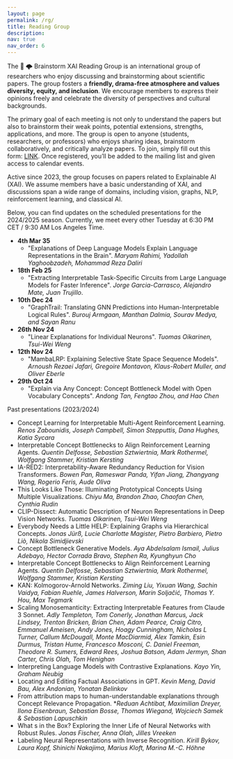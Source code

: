 ```yaml
---
layout: page
permalink: /rg/
title: Reading Group
description:
nav: true
nav_order: 6
---
```


The :brain: :cloud_with_lightning: Brainstorm XAI Reading Group is an international group of researchers who enjoy discussing and brainstorming about scientific papers. The group fosters a **friendly, drama-free atmosphere and values diversity, equity, and inclusion**. We encourage members to express their opinions freely and celebrate the diversity of perspectives and cultural backgrounds.

The primary goal of each meeting is not only to understand the papers but also to brainstorm their weak points, potential extensions, strengths, applications, and more. The group is open to anyone (students, researchers, or professors) who enjoys sharing ideas, brainstorm collaboratively, and critically analyze papers. To join, simply fill out this form: <a href="https://forms.gle/UJKV2nhZkwKzJsfU9">LINK</a>. Once registered, you’ll be added to the mailing list and given access to calendar events.

Active since 2023, the group focuses on papers related to Explainable AI (XAI). We assume members have a basic understanding of XAI, and discussions span a wide range of domains, including vision, graphs, NLP, reinforcement learning, and classical AI.

Below, you can find updates on the scheduled presentations for the 2024/2025 season. Currently, we meet every other Tuesday at 6:30 PM CET / 9:30 AM Los Angeles Time.
- **4th Mar 35** 
  - "Explanations of Deep Language Models Explain Language Representations in the Brain". *Maryam Rahimi, Yadollah Yaghoobzadeh, Mohammad Reza Daliri*
- **18th Feb 25**
  - "Extracting Interpretable Task-Specific Circuits from Large Language Models for Faster Inference". *Jorge Garcia-Carrasco, Alejandro Mate, Juan Trujillo*.
- **10th Dec 24**
  - "GraphTrail: Translating GNN Predictions into Human-Interpretable Logical Rules". *Burouj Armgaan, Manthan Dalmia, Sourav Medya, and Sayan Ranu*
- **26th Nov 24**
  - "Linear Explanations for Individual Neurons". *Tuomas Oikarinen, Tsui-Wei Weng*
- **12th Nov 24**
  - "MambaLRP: Explaining Selective State Space Sequence Models". *Arnoush Rezaei Jafari, Gregoire Montavon, Klaus-Robert Muller, and Oliver Eberle*
- **29th Oct 24**
  - "Explain via Any Concept: Concept Bottleneck Model with Open Vocabulary Concepts". *Andong Tan, Fengtao Zhou, and Hao Chen*

Past presentations (2023/2024)
- Concept Learning for Interpretable Multi-Agent Reinforcement Learning. *Renos Zabounidis, Joseph Campbell, Simon Stepputtis, Dana Hughes, Katia Sycara*
- Interpretable Concept Bottlenecks to Align Reinforcement Learning Agents. *Quentin Delfosse, Sebastian Sztwiertnia, Mark Rothermel, Wolfgang Stammer, Kristian Kersting*
- IA-RED2: Interpretability-Aware Redundancy Reduction for Vision Transformers. *Bowen Pan, Rameswar Panda, Yifan Jiang, Zhangyang Wang, Rogerio Feris, Aude Oliva*
- This Looks Like Those: Illuminating Prototypical Concepts Using Multiple Visualizations. *Chiyu Ma, Brandon Zhao, Chaofan Chen, Cynthia Rudin*
- CLIP-Dissect: Automatic Description of Neuron Representations in Deep Vision Networks. *Tuomas Oikarinen, Tsui-Wei Weng*
- Everybody Needs a Little HELP: Explaining Graphs via Hierarchical Concepts. *Jonas Jürß, Lucie Charlotte Magister, Pietro Barbiero, Pietro Liò, Nikola Simidjievski*
- Concept Bottleneck Generative Models. *Aya Abdelsalam Ismail, Julius Adebayo, Hector Corrada Bravo, Stephen Ra, Kyunghyun Cho*
- Interpretable Concept Bottlenecks to Align Reinforcement Learning Agents. *Quentin Delfosse, Sebastian Sztwiertnia, Mark Rothermel, Wolfgang Stammer, Kristian Kersting*
- KAN: Kolmogorov-Arnold Networks. *Ziming Liu, Yixuan Wang, Sachin Vaidya, Fabian Ruehle, James Halverson, Marin Soljačić, Thomas Y. Hou, Max Tegmark*
- Scaling Monosemanticity: Extracting Interpretable Features from Claude 3 Sonnet. *Adly Templeton, Tom Conerly, Jonathan Marcus, Jack Lindsey, Trenton Bricken, Brian Chen, Adam Pearce, Craig Citro, Emmanuel Ameisen, Andy Jones, Hoagy Cunningham, Nicholas L Turner, Callum McDougall, Monte MacDiarmid, Alex Tamkin, Esin Durmus, Tristan Hume, Francesco Mosconi, C. Daniel Freeman, Theodore R. Sumers, Edward Rees, Joshua Batson, Adam Jermyn, Shan Carter, Chris Olah, Tom Henighan*
- Interpreting Language Models with Contrastive Explanations. *Kayo Yin, Graham Neubig*
- Locating and Editing Factual Associations in GPT. *Kevin Meng, David Bau, Alex Andonian, Yonatan Belinkov*
- From attribution maps to human-understandable explanations through Concept Relevance Propagation. **Reduan Achtibat, Maximilian Dreyer, Ilona Eisenbraun, Sebastian Bosse, Thomas Wiegand, Wojciech Samek & Sebastian Lapuschkin*
- What s in the Box? Exploring the Inner Life of Neural Networks with Robust Rules. *Jonas Fischer, Anna Olah, Jilles Vreeken*
- Labeling Neural Representations with Inverse Recognition. *Kirill Bykov, Laura Kopf, Shinichi Nakajima, Marius Kloft, Marina M.-C. Höhne*